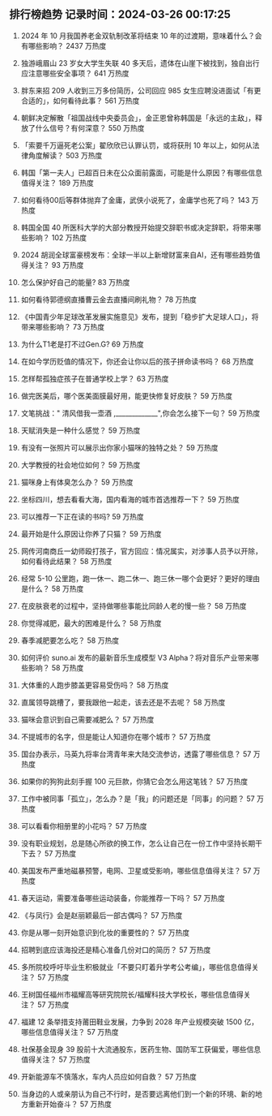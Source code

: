 
## 排行榜趋势 记录时间：2024-03-26 00:17:25
  
  1. 2024 年 10 月我国养老金双轨制改革将结束 10 年的过渡期，意味着什么？会有哪些影响？ 2437 万热度
    
  2. 独游峨眉山 23 岁女大学生失联 40 多天后，遗体在山崖下被找到，独自出行应注意哪些安全事项？ 641 万热度
    
  3. 胖东来招 209 人收到三万多份简历，公司回应 985 女生应聘没进面试「有更合适的」，如何看待此事？ 561 万热度
    
  4. 朝鲜决定解散「祖国战线中央委员会」，金正恩曾称韩国是「永远的主敌」，释放了什么信号？有何深意？ 550 万热度
    
  5. 「索要千万逼死老公案」翟欣欣已认罪认罚，或将获刑 10 年以上，如何从法律角度解读？ 503 万热度
    
  6. 韩国「第一夫人」已超百日未在公众面前露面，可能是什么原因？有哪些信息值得关注？ 189 万热度
    
  7. 如何看待00后等群体抛弃了金庸，武侠小说死了，金庸学也死了吗？ 143 万热度
    
  8. 韩国全国 40 所医科大学的大部分教授开始提交辞职书或决定辞职，将带来哪些影响？ 102 万热度
    
  9. 2024 胡润全球富豪榜发布：全球一半以上新增财富来自AI，还有哪些趋势值得关注？ 93 万热度
    
  10. 怎么保护好自己的能量? 83 万热度
    
  11. 如何看待郭德纲直播曹云金去直播间刷礼物？ 78 万热度
    
  12. 《中国青少年足球改革发展实施意见》发布，提到「稳步扩大足球人口」，将带来哪些影响？ 73 万热度
    
  13. 为什么T1老是打不过Gen.G? 69 万热度
    
  14. 在如今学历贬值的情况下，你还会让你以后的孩子拼命读书吗？ 68 万热度
    
  15. 怎样帮孤独症孩子在普通学校上学？ 63 万热度
    
  16. 做完医美后，哪个医美面膜最好用，能更快修复好皮肤？ 59 万热度
    
  17. 文笔挑战：" 清风借我一壶酒 ,_____________",你会怎么接下一句？ 59 万热度
    
  18. 天赋消失是一种什么感觉？ 59 万热度
    
  19. 有没有一张照片可以展示出你家小猫咪的独特之处？ 59 万热度
    
  20. 大学教授的社会地位如何？ 59 万热度
    
  21. 猫咪身上有体臭怎么办？ 59 万热度
    
  22. 坐标四川，想去看看大海，国内看海的城市首选推荐一下？ 59 万热度
    
  23. 可以推荐一下正在读的书吗? 59 万热度
    
  24. 最开始是什么原因让你养了只猫？ 59 万热度
    
  25. 网传河南商丘一幼师殴打孩子，官方回应：情况属实，对涉事人员予以开除，如何看待此结果？ 58 万热度
    
  26. 经常 5-10 公里跑，跑一休一、跑二休一、跑三休一哪个会更好？更好的理由是什么？ 58 万热度
    
  27. 在皮肤衰老的过程中，坚持做哪些事能比同龄人老的慢一些？ 58 万热度
    
  28. 你觉得减肥，最大的困难是什么？ 58 万热度
    
  29. 春季减肥要怎么吃？ 58 万热度
    
  30. 如何评价 suno.ai 发布的最新音乐生成模型 V3 Alpha？将对音乐产业带来哪些影响？ 58 万热度
    
  31. 大体重的人跑步膝盖更容易受伤吗？ 58 万热度
    
  32. 直属领导跳槽了，要我跟他一起走，该去还是不去呢？ 58 万热度
    
  33. 猫咪会意识到自己需要减肥么？ 57 万热度
    
  34. 不提城市的名字，但是能让人知道你在哪个城市？ 57 万热度
    
  35. 国台办表示，马英九将率台湾青年来大陆交流参访，透露了哪些信息？ 57 万热度
    
  36. 如果你的狗狗此刻手握 100 元巨款，你猜它会怎么用这笔钱？ 57 万热度
    
  37. 工作中被同事「孤立」，怎么办？是「我」的问题还是「同事」的问题？ 57 万热度
    
  38. 可以看看你相册里的小花吗？ 57 万热度
    
  39. 没有职业规划，总是随心所欲的换工作，怎么让自己在一份工作中坚持长期干下去？ 57 万热度
    
  40. 美国发布严重地磁暴预警，电网、卫星或受影响，哪些信息值得关注？ 57 万热度
    
  41. 春天运动，需要准备哪些运动装备，你能推荐一下吗？ 57 万热度
    
  42. 《与凤行》会是赵丽颖最后一部古偶吗？ 57 万热度
    
  43. 你是从哪一刻开始意识到化妆的重要性的？ 57 万热度
    
  44. 招聘到底应该海投还是精心准备几份对口的简历？ 57 万热度
    
  45. 多所院校呼吁毕业生积极就业「不要只盯着升学考公考编」，哪些信息值得关注？ 57 万热度
    
  46. 王树国任福州市福耀高等研究院院长/福耀科技大学校长，哪些信息值得关注？ 57 万热度
    
  47. 福建 12 条举措支持莆田鞋业发展，力争到 2028 年产业规模突破 1500 亿，哪些信息值得关注？ 57 万热度
    
  48. 社保基金现身 39 股前十大流通股东，医药生物、国防军工获偏爱，哪些信息值得关注？ 57 万热度
    
  49. 开新能源车不慎落水，车内人员应如何自救？ 57 万热度
    
  50. 当身边的人或亲朋认为自己不行时，是否要远离他们到一个新的环境、新的地方重新开始奋斗？ 57 万热度
    